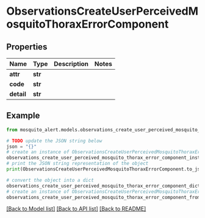 # ObservationsCreateUserPerceivedMosquitoThoraxErrorComponent


## Properties

Name | Type | Description | Notes
------------ | ------------- | ------------- | -------------
**attr** | **str** |  | 
**code** | **str** |  | 
**detail** | **str** |  | 

## Example

```python
from mosquito_alert.models.observations_create_user_perceived_mosquito_thorax_error_component import ObservationsCreateUserPerceivedMosquitoThoraxErrorComponent

# TODO update the JSON string below
json = "{}"
# create an instance of ObservationsCreateUserPerceivedMosquitoThoraxErrorComponent from a JSON string
observations_create_user_perceived_mosquito_thorax_error_component_instance = ObservationsCreateUserPerceivedMosquitoThoraxErrorComponent.from_json(json)
# print the JSON string representation of the object
print(ObservationsCreateUserPerceivedMosquitoThoraxErrorComponent.to_json())

# convert the object into a dict
observations_create_user_perceived_mosquito_thorax_error_component_dict = observations_create_user_perceived_mosquito_thorax_error_component_instance.to_dict()
# create an instance of ObservationsCreateUserPerceivedMosquitoThoraxErrorComponent from a dict
observations_create_user_perceived_mosquito_thorax_error_component_from_dict = ObservationsCreateUserPerceivedMosquitoThoraxErrorComponent.from_dict(observations_create_user_perceived_mosquito_thorax_error_component_dict)
```
[[Back to Model list]](../README.md#documentation-for-models) [[Back to API list]](../README.md#documentation-for-api-endpoints) [[Back to README]](../README.md)


